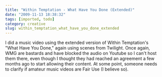 ```yaml
---
title: "Within Temptation - What Have You Done (Extended)"
date: "2009-11-13 18:38:32"
tags: [imported, todo]
category: creative
slug: within_temptation_what_have_you_done_extended
---
```


I did a music video using the extended version of Within Temptation's "What Have
You Done," again using scenes from Twilight. Once again, WMG are bastards and
have blocked the audio on Youtube so I can't host them there, even though I
thought they had reached an agreement a few months ago to start allowing their
content. At some point, someone needs to clarify if amateur music videos are
Fair Use (I believe so).

